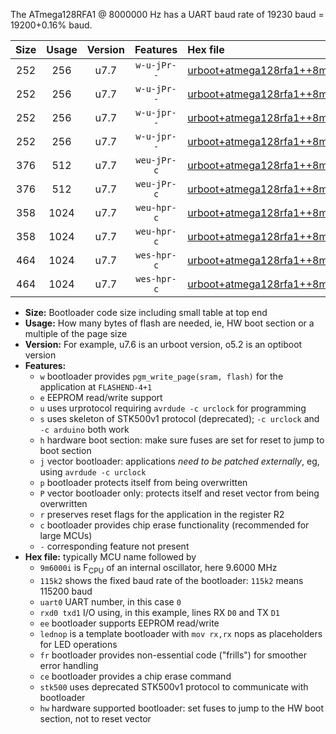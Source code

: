 The ATmega128RFA1 @ 8000000 Hz has a UART baud rate of 19230 baud = 19200+0.16% baud.

|Size|Usage|Version|Features|Hex file|
|:-:|:-:|:-:|:-:|:--|
|252|256|u7.7|`w-u-jPr--`|[urboot+atmega128rfa1++8m0000i+++19k2_uart0_rxe0_txe1_lednop.hex](https://raw.githubusercontent.com/stefanrueger/urboot.hex/main/mcus/atmega128rfa1/internal_oscillator/fint++8m0000_Hz/br+++19k2_bps/urboot+atmega128rfa1++8m0000i+++19k2_uart0_rxe0_txe1_lednop.hex)|
|252|256|u7.7|`w-u-jPr--`|[urboot+atmega128rfa1++8m0000i+++19k2_uart1_rxd2_txd3_lednop.hex](https://raw.githubusercontent.com/stefanrueger/urboot.hex/main/mcus/atmega128rfa1/internal_oscillator/fint++8m0000_Hz/br+++19k2_bps/urboot+atmega128rfa1++8m0000i+++19k2_uart1_rxd2_txd3_lednop.hex)|
|252|256|u7.7|`w-u-jpr--`|[urboot+atmega128rfa1++8m0000i+++19k2_uart0_rxe0_txe1_lednop_fr.hex](https://raw.githubusercontent.com/stefanrueger/urboot.hex/main/mcus/atmega128rfa1/internal_oscillator/fint++8m0000_Hz/br+++19k2_bps/urboot+atmega128rfa1++8m0000i+++19k2_uart0_rxe0_txe1_lednop_fr.hex)|
|252|256|u7.7|`w-u-jpr--`|[urboot+atmega128rfa1++8m0000i+++19k2_uart1_rxd2_txd3_lednop_fr.hex](https://raw.githubusercontent.com/stefanrueger/urboot.hex/main/mcus/atmega128rfa1/internal_oscillator/fint++8m0000_Hz/br+++19k2_bps/urboot+atmega128rfa1++8m0000i+++19k2_uart1_rxd2_txd3_lednop_fr.hex)|
|376|512|u7.7|`weu-jPr-c`|[urboot+atmega128rfa1++8m0000i+++19k2_uart0_rxe0_txe1_ee_lednop_fr_ce.hex](https://raw.githubusercontent.com/stefanrueger/urboot.hex/main/mcus/atmega128rfa1/internal_oscillator/fint++8m0000_Hz/br+++19k2_bps/urboot+atmega128rfa1++8m0000i+++19k2_uart0_rxe0_txe1_ee_lednop_fr_ce.hex)|
|376|512|u7.7|`weu-jPr-c`|[urboot+atmega128rfa1++8m0000i+++19k2_uart1_rxd2_txd3_ee_lednop_fr_ce.hex](https://raw.githubusercontent.com/stefanrueger/urboot.hex/main/mcus/atmega128rfa1/internal_oscillator/fint++8m0000_Hz/br+++19k2_bps/urboot+atmega128rfa1++8m0000i+++19k2_uart1_rxd2_txd3_ee_lednop_fr_ce.hex)|
|358|1024|u7.7|`weu-hpr-c`|[urboot+atmega128rfa1++8m0000i+++19k2_uart0_rxe0_txe1_ee_lednop_fr_ce_hw.hex](https://raw.githubusercontent.com/stefanrueger/urboot.hex/main/mcus/atmega128rfa1/internal_oscillator/fint++8m0000_Hz/br+++19k2_bps/urboot+atmega128rfa1++8m0000i+++19k2_uart0_rxe0_txe1_ee_lednop_fr_ce_hw.hex)|
|358|1024|u7.7|`weu-hpr-c`|[urboot+atmega128rfa1++8m0000i+++19k2_uart1_rxd2_txd3_ee_lednop_fr_ce_hw.hex](https://raw.githubusercontent.com/stefanrueger/urboot.hex/main/mcus/atmega128rfa1/internal_oscillator/fint++8m0000_Hz/br+++19k2_bps/urboot+atmega128rfa1++8m0000i+++19k2_uart1_rxd2_txd3_ee_lednop_fr_ce_hw.hex)|
|464|1024|u7.7|`wes-hpr-c`|[urboot+atmega128rfa1++8m0000i+++19k2_uart0_rxe0_txe1_ee_lednop_fr_ce_stk500_hw.hex](https://raw.githubusercontent.com/stefanrueger/urboot.hex/main/mcus/atmega128rfa1/internal_oscillator/fint++8m0000_Hz/br+++19k2_bps/urboot+atmega128rfa1++8m0000i+++19k2_uart0_rxe0_txe1_ee_lednop_fr_ce_stk500_hw.hex)|
|464|1024|u7.7|`wes-hpr-c`|[urboot+atmega128rfa1++8m0000i+++19k2_uart1_rxd2_txd3_ee_lednop_fr_ce_stk500_hw.hex](https://raw.githubusercontent.com/stefanrueger/urboot.hex/main/mcus/atmega128rfa1/internal_oscillator/fint++8m0000_Hz/br+++19k2_bps/urboot+atmega128rfa1++8m0000i+++19k2_uart1_rxd2_txd3_ee_lednop_fr_ce_stk500_hw.hex)|

- **Size:** Bootloader code size including small table at top end
- **Usage:** How many bytes of flash are needed, ie, HW boot section or a multiple of the page size
- **Version:** For example, u7.6 is an urboot version, o5.2 is an optiboot version
- **Features:**
  + `w` bootloader provides `pgm_write_page(sram, flash)` for the application at `FLASHEND-4+1`
  + `e` EEPROM read/write support
  + `u` uses urprotocol requiring `avrdude -c urclock` for programming
  + `s` uses skeleton of STK500v1 protocol (deprecated); `-c urclock` and `-c arduino` both work
  + `h` hardware boot section: make sure fuses are set for reset to jump to boot section
  + `j` vector bootloader: applications *need to be patched externally*, eg, using `avrdude -c urclock`
  + `p` bootloader protects itself from being overwritten
  + `P` vector bootloader only: protects itself and reset vector from being overwritten
  + `r` preserves reset flags for the application in the register R2
  + `c` bootloader provides chip erase functionality (recommended for large MCUs)
  + `-` corresponding feature not present
- **Hex file:** typically MCU name followed by
  + `9m6000i` is F<sub>CPU</sub> of an internal oscillator, here 9.6000 MHz
  + `115k2` shows the fixed baud rate of the bootloader: `115k2` means 115200 baud
  + `uart0` UART number, in this case `0`
  + `rxd0 txd1` I/O using, in this example, lines RX `D0` and TX `D1`
  + `ee` bootloader supports EEPROM read/write
  + `lednop` is a template bootloader with `mov rx,rx` nops as placeholders for LED operations
  + `fr` bootloader provides non-essential code ("frills") for smoother error handling
  + `ce` bootloader provides a chip erase command
  + `stk500` uses deprecated STK500v1 protocol to communicate with bootloader
  + `hw` hardware supported bootloader: set fuses to jump to the HW boot section, not to reset vector
